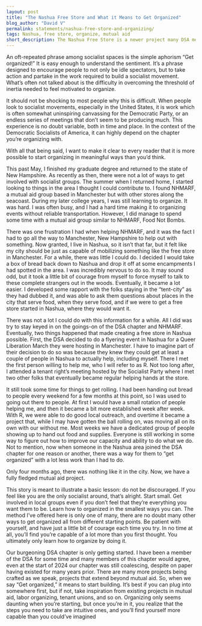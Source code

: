 ```yaml
---
layout: post
title: "The Nashua Free Store and What it Means to Get Organized"
blog_author: "David V"
permalink: statements/nashua-free-store-and-organizing/
tags: Nashua, free store, organize, mutual aid
short_description: The Nashua Free Store is a newer project many DSA members are associated with. Here is a story about how it got started, and a message to those feeling discouraged or disorganized.
---
```


An oft-repeated phrase among socialist spaces is the simple aphorism “Get organized!” It is easy enough to understand the sentiment. It’s a phrase designed to encourage people to not only be idle spectators, but to take action and partake in the work required to build a socialist movement. What’s often not talked about is the difficulty in overcoming the threshold of inertia needed to feel motivated to organize.

It should not be shocking to most people why this is difficult. When people look to socialist movements, especially in the United States, it is work which is often somewhat uninspiring canvassing for the Democratic Party, or an endless series of meetings that don’t seem to be producing much. This experience is no doubt variable, both in time and place. In the context of the Democratic Socialists of America, it can highly depend on the chapter you’re organizing with.

With all that being said, I want to make it clear to every reader that it is more possible to start organizing in meaningful ways than you’d think.

This past May, I finished my graduate degree and returned to the state of New Hampshire. As recently as then, there were not a lot of ways to get involved with socialist groups. The summer when I returned home, I started looking to things in the area I thought I could contribute to. I found NHMARF, a mutual aid group based in Manchester but with other stores along the seacoast. During my later college years, I was still learning to organize. It was hard. I was often busy, and I had a hard time making it to organizing events without reliable transportation. However, I did manage to spend some time with a mutual aid group similar to NHMARF, Food Not Bombs.

There was one frustration I had when helping NHMARF, and it was the fact I had to go all the way to Manchester, New Hampshire to help out with something. Now granted, I live in Nashua, so it isn’t that far, but it felt like my city should be just as capable of mobilizing something like the free store in Manchester. For a while, there was little I could do. I decided I would take a box of bread back down to Nashua and drop it off at some encampments I had spotted in the area. I was incredibly nervous to do so. It may sound odd, but it took a little bit of courage from myself to force myself to talk to these complete strangers out in the woods. Eventually, it became a lot easier. I developed some rapport with the folks staying in the “tent-city” as they had dubbed it, and was able to ask them questions about places in the city that serve food, when they serve food, and if we were to get a free store started in Nashua, where they would want it.

There was not a lot I could do with this information for a while. All I did was try to stay keyed in on the goings-on of the DSA chapter and NHMARF. Eventually, two things happened that made creating a free store in Nashua possible. First, the DSA decided to do a flyering event in Nashua for a Queer Liberation March they were hosting in Manchester. I have to imagine part of their decision to do so was because they knew they could get at least a couple of people in Nashua to actually help, including myself. There I met the first person willing to help me, who I will refer to as R. Not too long after, I attended a tenant right’s meeting hosted by the Socialist Party where I met two other folks that eventually became regular helping hands at the store.

It still took some time for things to get rolling. I had been handing out bread to people every weekend for a few months at this point, so I was used to going out there to people. At first I would have a small rotation of people helping me, and then it became a bit more established week after week. With R, we were able to do good local outreach, and overtime it became a project that, while I may have gotten the ball rolling on, was moving all on its own with our without me. Most weeks we have a dedicated group of people showing up to hand out food and supplies. Everyone is still working in some way to figure out how to improve our capacity and ability to do what we do. Not to mention, now when someone in the Nashua area joined the DSA chapter for one reason or another, there was a way for them to “get organized” with a lot less work than I had to do.

Only four months ago, there was nothing like it in the city. Now, we have a fully fledged mutual aid project.

This story is meant to illustrate a basic lesson: do not be discouraged. If you feel like you are the only socialist around, that’s alright. Start small. Get involved in local groups even if you don’t feel that they’re everything you want them to be. Learn how to organized in the smallest ways you can. The method I’ve offered here is only one of many, there are no doubt many other ways to get organized all from different starting points. Be patient with yourself, and have just a little bit of courage each time you try. In no time at all, you’ll find you’re capable of a lot more than you first thought. You ultimately only learn how to organize by doing it.

Our burgeoning DSA chapter is only getting started. I have been a member of the DSA for some time and many members of this chapter would agree, even at the start of 2024 our chapter was still coalescing, despite on paper having existed for many years prior. There are many more projects being crafted as we speak, projects that extend beyond mutual aid. So, when we say “Get organized,” it means to start building. It’s best if you can plug into somewhere first, but if not, take inspiration from existing projects in mutual aid, labor organizing, tenant unions, and so on. Organizing only seems daunting when you’re starting, but once you’re in it, you realize that the steps you need to take are intuitive ones, and you’ll find yourself more capable than you could’ve imagined
